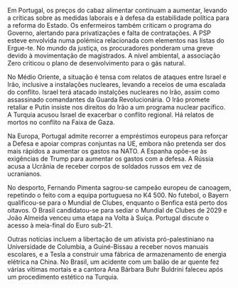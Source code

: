 Em Portugal, os preços do cabaz alimentar continuam a aumentar, levando a críticas sobre as medidas laborais e à defesa da estabilidade política para a reforma do Estado. Os enfermeiros também criticam o programa do Governo, alertando para privatizações e falta de contratações. A PSP esteve envolvida numa polémica relacionada com elementos nas listas do Ergue-te. No mundo da justiça, os procuradores ponderam uma greve devido à movimentação de magistrados. A nível ambiental, a associação Zero criticou o plano de desenvolvimento para o gás natural.

No Médio Oriente, a situação é tensa com relatos de ataques entre Israel e Irão, inclusive a instalações nucleares, levando a receios de uma escalada do conflito. Israel terá atacado instalções nucleares no Irão, assim como assassinado comandantes da Guarda Revolucionária. O Irão promete retaliar e Putin insiste nos direitos do Irão a um programa nuclear pacífico. A Turquia acusou Israel de exacerbar o conflito regional. Há relatos de mortos no conflito na Faixa de Gaza.

Na Europa, Portugal admite recorrer a empréstimos europeus para reforçar a Defesa e apoiar compras conjuntas na UE, embora não pretenda ser dos mais rápidos a aumentar os gastos na NATO. A Espanha opõe-se às exigências de Trump para aumentar os gastos com a defesa. A Rússia acusa a Ucrânia de receber corpos de soldados russos em vez de ucranianos.

No desporto, Fernando Pimenta sagrou-se campeão europeu de canoagem, repetindo o feito com a equipa portuguesa no K4 500. No futebol, o Bayern qualificou-se para o Mundial de Clubes, enquanto o Benfica está perto dos oitavos. O Brasil candidatou-se para sediar o Mundial de Clubes de 2029 e João Almeida venceu uma etapa na Volta à Suíça. Portugal discute o acesso à meia-final do Euro sub-21.

Outras notícias incluem a libertação de um ativista pró-palestiniano na Universidade de Columbia, a Guiné-Bissau a receber novos manuais escolares, e a Tesla a construir uma fábrica de armazenamento de energia elétrica na China. No Brasil, um acidente com um balão de ar quente fez várias vítimas mortais e a cantora Ana Bárbara Buhr Buldrini faleceu após um procedimento estético na Turquia.